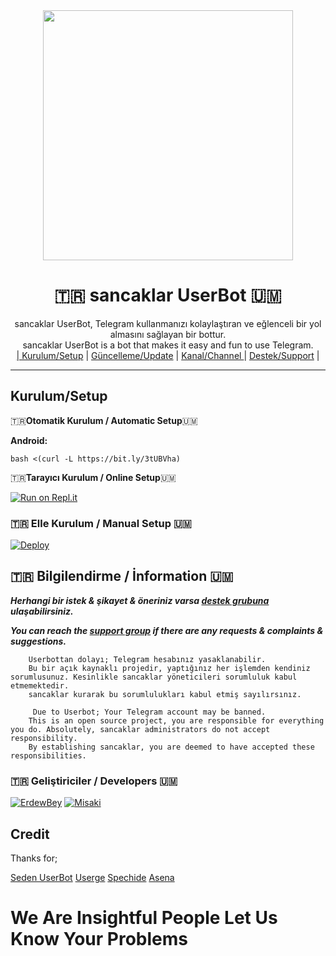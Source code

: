 
<div align="center">
  <img src="https://i.hizliresim.com/rlogmsn.jpg" width="400" height="400">
  <h1>🇹🇷 sancaklar UserBot 🇺🇲</h1>
</div>
<p align="center">
    sancaklar UserBot, Telegram kullanmanızı kolaylaştıran ve eğlenceli bir yol almasını sağlayan bir bottur. <br>
    sancaklar UserBot is a bot that makes it easy and fun to use Telegram.
    <br>
        <a href="https://github.com/erdewbey/SancaklarUsersBot/blob/master/README.md#kurulum/setup">| Kurulum/Setup</a> |
        <a href="https://github.com/erdewbey/SancaklarUsersBot/wiki/G%C3%BCncelleme">Güncelleme/Update</a> |
        <a href="https://t.me/SancaklarUsersBot">Kanal/Channel </a> |
        <a href="https://t.me/sancaklarSupport">Destek/Support</a> |
    <br>
</p>

----
## Kurulum/Setup
 🇹🇷**Otomatik Kurulum / Automatic Setup**🇺🇲

**Android:** 

`bash <(curl -L https://bit.ly/3tUBVha)`

🇹🇷**Tarayıcı Kurulum / Online Setup**🇺🇲

[![Run on Repl.it](https://repl.it/badge/github/erdewbey/sancaklarinstaller)](https://repl.it/@erdewbey/sancaklarinstaller)

### 🇹🇷 Elle Kurulum / Manual Setup 🇺🇲

[![Deploy](https://www.herokucdn.com/deploy/button.svg)](https://heroku.com/deploy?template=https://github.com/erdewbey/SancaklarUsersBot)

## 🇹🇷 Bilgilendirme / İnformation 🇺🇲
***Herhangi bir istek & şikayet & öneriniz varsa [destek grubuna](https://t.me/sancaklarSupport) ulaşabilirsiniz.***

***You can reach the [support group](https://t.me/sancaklarSupport) if there are any requests & complaints & suggestions.***
```
    Userbottan dolayı; Telegram hesabınız yasaklanabilir.
    Bu bir açık kaynaklı projedir, yaptığınız her işlemden kendiniz sorumlusunuz. Kesinlikle sancaklar yöneticileri sorumluluk kabul etmemektedir.
    sancaklar kurarak bu sorumlulukları kabul etmiş sayılırsınız.
```

```
     Due to Userbot; Your Telegram account may be banned.
    This is an open source project, you are responsible for everything you do. Absolutely, sancaklar administrators do not accept responsibility.
    By establishing sancaklar, you are deemed to have accepted these responsibilities.
```

### 🇹🇷 Geliştiriciler / Developers 🇺🇲
  [![ErdewBey](https://github.com/erdewbey.png?size=100)](https://github.com/erdewbey)
 [![Misaki](https://github.com/ber4tbey.png?size=100)](https://github.com/ber4tbey)

## Credit
Thanks for;

[Seden UserBot](https://github.com/TeamDerUntergang/Telegram-UserBot)
[Userge](https://github.com/UsergeTeam/Userge)
[Spechide](https://github.com/Spechide)
[Asena](https://github.com/yusufusta/asenauserbot)

# We Are Insightful People Let Us Know Your Problems



